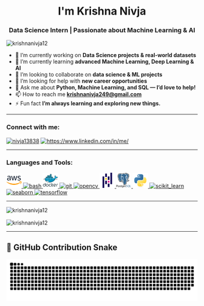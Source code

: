 <h1 align="center">I'm Krishna Nivja</h1>
<h3 align="center">Data Science Intern | Passionate about Machine Learning & AI</h3>

<p align="left"> <img src="https://komarev.com/ghpvc/?username=krishnanivja12&label=Profile%20views&color=0e75b6&style=flat" alt="krishnanivja12" /> </p>

- 🔭 I’m currently working on **Data Science projects & real-world datasets**  
- 🌱 I’m currently learning **advanced Machine Learning, Deep Learning & AI**  
- 👯 I’m looking to collaborate on **data science & ML projects**  
- 🤝 I’m looking for help with **new career opportunities**  
- 💬 Ask me about **Python, Machine Learning, and SQL — I’d love to help!**  
- 📫 How to reach me **krishnanivja249@gmail.com**  
- ⚡ Fun fact **I’m always learning and exploring new things.**

---

<h3 align="left">Connect with me:</h3>
<p align="left">
<a href="https://twitter.com/nivja13838" target="blank"><img align="center" src="https://raw.githubusercontent.com/rahuldkjain/github-profile-readme-generator/master/src/images/icons/Social/twitter.svg" alt="nivja13838" height="30" width="40" /></a>
<a href="https://linkedin.com/in/https://www.linkedin.com/in/me/" target="blank"><img align="center" src="https://raw.githubusercontent.com/rahuldkjain/github-profile-readme-generator/master/src/images/icons/Social/linked-in-alt.svg" alt="https://www.linkedin.com/in/me/" height="30" width="40" /></a>
</p>

---

<h3 align="left">Languages and Tools:</h3>
<p align="left"> 
<a href="https://aws.amazon.com" target="_blank" rel="noreferrer"> <img src="https://raw.githubusercontent.com/devicons/devicon/master/icons/amazonwebservices/amazonwebservices-original-wordmark.svg" alt="aws" width="40" height="40"/> </a> 
<a href="https://www.gnu.org/software/bash/" target="_blank" rel="noreferrer"> <img src="https://www.vectorlogo.zone/logos/gnu_bash/gnu_bash-icon.svg" alt="bash" width="40" height="40"/> </a> 
<a href="https://www.docker.com/" target="_blank" rel="noreferrer"> <img src="https://raw.githubusercontent.com/devicons/devicon/master/icons/docker/docker-original-wordmark.svg" alt="docker" width="40" height="40"/> </a> 
<a href="https://git-scm.com/" target="_blank" rel="noreferrer"> <img src="https://www.vectorlogo.zone/logos/git-scm/git-scm-icon.svg" alt="git" width="40" height="40"/> </a> 
<a href="https://opencv.org/" target="_blank" rel="noreferrer"> <img src="https://www.vectorlogo.zone/logos/opencv/opencv-icon.svg" alt="opencv" width="40" height="40"/> </a> 
<a href="https://pandas.pydata.org/" target="_blank" rel="noreferrer"> <img src="https://raw.githubusercontent.com/devicons/devicon/2ae2a900d2f041da66e950e4d48052658d850630/icons/pandas/pandas-original.svg" alt="pandas" width="40" height="40"/> </a> 
<a href="https://www.postgresql.org" target="_blank" rel="noreferrer"> <img src="https://raw.githubusercontent.com/devicons/devicon/master/icons/postgresql/postgresql-original-wordmark.svg" alt="postgresql" width="40" height="40"/> </a> 
<a href="https://www.python.org" target="_blank" rel="noreferrer"> <img src="https://raw.githubusercontent.com/devicons/devicon/master/icons/python/python-original.svg" alt="python" width="40" height="40"/> </a> 
<a href="https://scikit-learn.org/" target="_blank" rel="noreferrer"> <img src="https://upload.wikimedia.org/wikipedia/commons/0/05/Scikit_learn_logo_small.svg" alt="scikit_learn" width="40" height="40"/> </a> 
<a href="https://seaborn.pydata.org/" target="_blank" rel="noreferrer"> <img src="https://seaborn.pydata.org/_images/logo-mark-lightbg.svg" alt="seaborn" width="40" height="40"/> </a> 
<a href="https://www.tensorflow.org" target="_blank" rel="noreferrer"> <img src="https://www.vectorlogo.zone/logos/tensorflow/tensorflow-icon.svg" alt="tensorflow" width="40" height="40"/> </a> 
</p>

---

<p><img align="center" src="https://github-readme-stats.vercel.app/api?username=krishnanivja12&show_icons=true&locale=en" alt="krishnanivja12" /></p>

<p><img align="center" src="https://github-readme-streak-stats.herokuapp.com/?user=krishnanivja12" alt="krishnanivja12" /></p>

---

## 🐍 GitHub Contribution Snake

<p align="center">
  <img alt="Snake animation" src="https://github.com/krishnanivja12/krishnanivja12/raw/output/snake.svg" />
</p>
